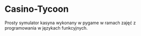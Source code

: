 # Casino-Tycoon

Prosty symulator kasyna wykonany w pygame w ramach zajęć z programowania w językach funkcyjnych.
